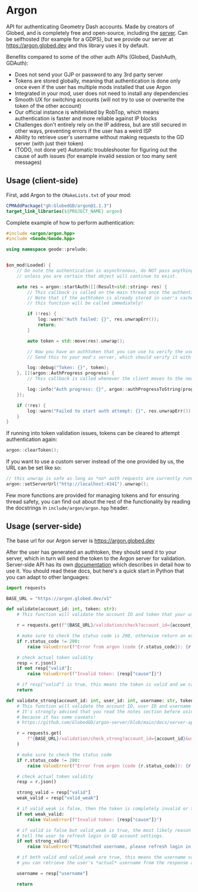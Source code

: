 # Argon

API for authenticating Geometry Dash accounts. Made by creators of Globed, and is completely free and open-source, including the [server](https://github.com/GlobedGD/argon-server). Can be selfhosted (for example for a GDPS), but we provide our server at https://argon.globed.dev and this library uses it by default.

Benefits compared to some of the other auth APIs (Globed, DashAuth, GDAuth):

* Does not send your GJP or password to any 3rd party server
* Tokens are stored globally, meaning that authentication is done only once even if the user has multiple mods installed that use Argon
* Integrated in your mod, user does not need to install any dependencies
* Smooth UX for switching accounts (will not try to use or overwrite the token of the other account)
* Our official instance is whitelisted by RobTop, which means authentication is faster and more reliable against IP blocks
* Challenges don't entirely rely on the IP address, but are still secured in other ways, preventing errors if the user has a weird ISP
* Ability to retrieve user's username without making requests to the GD server (with just their token)
* (TODO, not done yet) Automatic troubleshooter for figuring out the cause of auth issues (for example invalid session or too many sent messages)

## Usage (client-side)

First, add Argon to the `CMakeLists.txt` of your mod:

```cmake
CPMAddPackage("gh:GlobedGD/argon@1.1.3")
target_link_libraries(${PROJECT_NAME} argon)
```

Complete example of how to perform authentication:

```cpp
#include <argon/argon.hpp>
#include <Geode/Geode.hpp>

using namespace geode::prelude;


$on_mod(Loaded) {
    // Do note the authentication is asynchronous, do NOT pass anything in the lambda captures to these callbacks,
    // unless you are certain that object will continue to exist.

    auto res = argon::startAuth([](Result<std::string> res) {
        // This callback is called on the main thread once the authentication completes.
        // Note that if the authtoken is already stored in user's cache,
        // this function will be called immediately!

        if (!res) {
            log::warn("Auth failed: {}", res.unwrapErr());
            return;
        }

        auto token = std::move(res).unwrap();

        // Now you have an authtoken that you can use to verify the user!
        // Send this to your mod's server, which should verify it with the Argon server to ensure it is valid.

        log::debug("Token: {}", token);
    }, [](argon::AuthProgress progress) {
        // This callback is called whenever the client moves to the next step of authentication

        log::info("Auth progress: {}", argon::authProgressToString(progress));
    });

    if (!res) {
        log::warn("Failed to start auth attempt: {}", res.unwrapErr());
    }
}
```

If running into token validation issues, tokens can be cleared to attempt authentication again:

```cpp
argon::clearToken();
```

If you want to use a custom server instead of the one provided by us, the URL can be set like so:

```cpp
// this unwrap is safe as long as *no* auth requests are currently running
argon::setServerUrl("http://localhost:4341").unwrap();
```

Few more functions are provided for managing tokens and for ensuring thread safety, you can find out about the rest of the functionality by reading the docstrings in `include/argon/argon.hpp` header.

## Usage (server-side)

The base url for our Argon server is https://argon.globed.dev

After the user has generated an authtoken, they should send it to your server, which in turn will send the token to the Argon server for validation. Server-side API has its own [documentation](https://github.com/GlobedGD/argon-server/blob/main/docs/server-api.md) which describes in detail how to use it. You should read these docs, but here's a quick start in Python that you can adapt to other languages:

```py
import requests

BASE_URL = "https://argon.globed.dev/v1"

def validate(account_id: int, token: str):
    # This function will validate the account ID and token that your user sent to your server.

    r = requests.get(f"{BASE_URL}/validation/check?account_id={account_id}&authtoken={token}")

    # make sure to check the status code is 200, otherwise return an error to the user!
    if r.status_code != 200:
        raise ValueError(f"Error from argon (code {r.status_code}): {r.text}")

    # check actual token validity
    resp = r.json()
    if not resp["valid"]:
        raise ValueError(f"Invalid token: {resp["cause"]}")

    # if resp["valid"] is true, this means the token is valid and we can give user access :)
    return

def validate_strong(account_id: int, user_id: int, username: str, token: str):
    # This function will validate the account ID, user ID and username that the user sent to you.
    # It's strongly advised that you read the notes section before using the strong endpoint,
    # because it has some caveats!
    # https://github.com/GlobedGD/argon-server/blob/main/docs/server-api.md#get-v1validationcheck_strong

    r = requests.get(
        f"{BASE_URL}/validation/check_strong?account_id={account_id}&user_id={user_id}&username={username}&authtoken={token}"
    )

    # make sure to check the status code
    if r.status_code != 200:
        raise ValueError(f"Error from argon (code {r.status_code}): {r.text}")

    # check actual token validity
    resp = r.json()

    strong_valid = resp["valid"]
    weak_valid = resp["valid_weak"]

    # if valid_weak is false, then the token is completely invalid or the user is impersonating
    if not weak_valid:
        raise ValueError(f"Invalid token: {resp["cause"]}")

    # if valid is false but valid_weak is true, the most likely reason is an invalid client-side username.
    # tell the user to refresh login in GD account settings.
    if not strong_valid:
        raise ValueError("Mismatched username, please refresh login in account settings")

    # if both valid and valid_weak are true, this means the username validation passed successfully :)
    # you can retrieve the user's *actual* username from the response as well:

    username = resp["username"]

    return
```